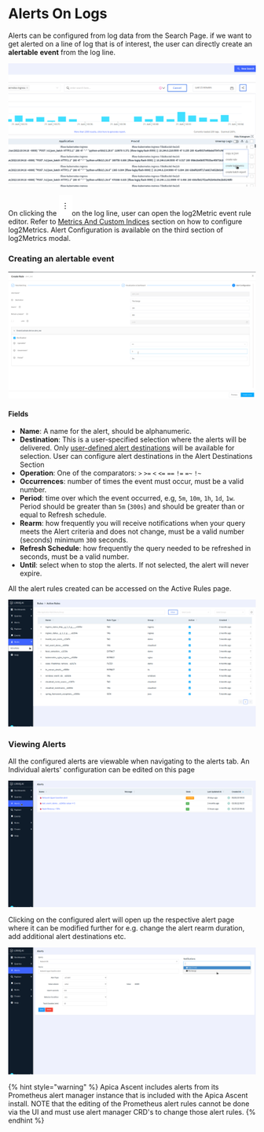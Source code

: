 # Alerts On Logs

Alerts can be configured from log data from the Search Page. if we want to get alerted on a line of log that is of interest, the user can directly create an **alertable** **event** from the log line.

![](<../.gitbook/assets/image (117).png>)

On clicking the <img src="../.gitbook/assets/Screen Shot 2020-08-11 at 5.34.40 PM.png" alt="" data-size="original">on the log line, user can open the log2Metric event rule editor. Refer to [Metrics And Custom Indices](../log-management/metrics-and-custom-indices.md) section on how to configure log2Metrics. Alert Configuration is available on the third section of log2Metrics modal.

### Creating an alertable event

![](<../.gitbook/assets/image (48).png>)

#### Fields

* **Name**: A name for the alert, should be alphanumeric.
* **Destination**: This is a user-specified selection where the alerts will be delivered. Only [user-defined alert destinations](../integrations/alert-destinations.md) will be available for selection. User can configure alert destinations in the Alert Destinations Section
* **Operation**: One of the comparators: `>` `>=` `<` `<=` `==` `!=` `=~` `!~`
* **Occurrences**: number of times the event must occur, must be a valid number.
* **Period**: time over which the event occurred, e.g, `5m`, `10m`, `1h`, `1d`, `1w`. Period should be greater than `5m` (`300s`) and should be greater than or equal to Refresh schedule.
* **Rearm**: how frequently you will receive notifications when your query meets the Alert criteria and does not change, must be a valid number (seconds) minimum `300` seconds.
* **Refresh Schedule**: how frequently the query needed to be refreshed in seconds, must be a valid number.
* **Until**: select when to stop the alerts. If not selected, the alert will never expire.

All the alert rules created can be accessed on the Active Rules page.

![](<../.gitbook/assets/image (14) (1).png>)

### Viewing Alerts

All the configured alerts are viewable when navigating to the alerts tab. An Individual alerts' configuration can be edited on this page

![](<../.gitbook/assets/image (113).png>)

Clicking on the configured alert will open up the respective alert page where it can be modified further for e.g. change the alert rearm duration, add additional alert destinations etc.

![](<../.gitbook/assets/image (36).png>)

{% hint style="warning" %}
Apica Ascent includes alerts from its Prometheus alert manager instance that is included with the Apica Ascent install. NOTE that the editing of the Prometheus alert rules cannot be done via the UI and must use alert manager CRD's to change those alert rules.
{% endhint %}
